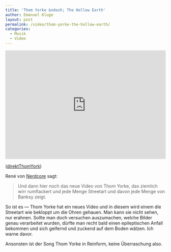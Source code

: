 ```yaml
---
title: 'Thom Yorke &ndash; The Hollow Earth'
author: Emanuel Kluge
layout: post
permalink: /video/thom-yorke-the-hollow-earth/
categories:
  - Musik
  - Video
---
```


<div style="position: relative; max-width: 660px; padding-top: 67.575758%; margin: 1em 0; overflow: hidden">
  <iframe src="https://player.vimeo.com/video/6661895?color=ffffff&amp;title=0&amp;byline=0&amp;portrait=0" width="660" height="446" frameborder="0" webkitallowfullscreen mozallowfullscreen allowfullscreen style="position: absolute; top: 0; right: 0; bottom: 0; left: 0; width: 100%; height: 100%"></iframe>
</div>

([direktThomYork](http://vimeo.com/6661895))

René von [Nerdcore](http://www.nerdcore.de/wp/2009/09/21/banksys-neueste-arbeiten-und-streetart-im-neuen-thom-yorke-video/) sagt:

> Und dann hier noch das neue Video von Thom Yorke, das ziemlich wirr rumflackert und jede Menge Streetart und davon jede Menge von Banksy zeigt.

So ist es &mdash; Thom Yorke hat ein neues Video und in diesem wird einem die Streetart wie bekloppt um die Ohren gehauen. Man kann sie nicht sehen, nur erahnen. Sollte man doch versuchen auszumachen, welche Bilder genau verarbeitet wurden, dürfte man recht bald einen epileptischen Anfall bekommen und sich geifernd und zuckend auf dem Boden wälzen. Ich warne davor.

Ansonsten ist der Song Thom Yorke in Reinform, keine Überraschung also.
